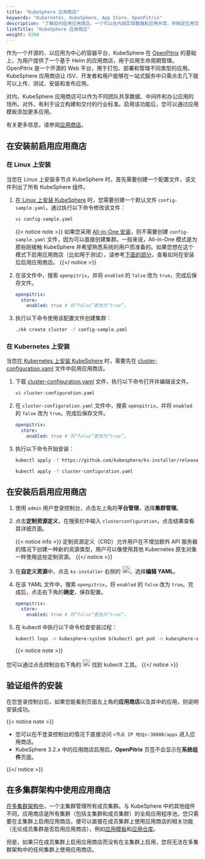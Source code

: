 ```yaml
---
title: "KubeSphere 应用商店"
keywords: "Kubernetes, KubeSphere, App Store, OpenPitrix"
description: "了解如何启用应用商店，一个可以在内部实现数据和应用共享、并制定应用交付流程的行业标准的组件。"
linkTitle: "KubeSphere 应用商店"
weight: 6200
---
```


作为一个开源的、以应用为中心的容器平台，KubeSphere 在 [OpenPitrix](https://github.com/openpitrix/openpitrix) 的基础上，为用户提供了一个基于 Helm 的应用商店，用于应用生命周期管理。OpenPitrix 是一个开源的 Web 平台，用于打包、部署和管理不同类型的应用。KubeSphere 应用商店让 ISV、开发者和用户能够在一站式服务中只需点击几下就可以上传、测试、安装和发布应用。

对内，KubeSphere 应用商店可以作为不同团队共享数据、中间件和办公应用的场所。对外，有利于设立构建和交付的行业标准。启用该功能后，您可以通过应用模板添加更多应用。

有关更多信息，请参阅[应用商店](../../application-store/)。

## 在安装前启用应用商店

### 在 Linux 上安装

当您在 Linux 上安装多节点 KubeSphere 时，首先需要创建一个配置文件，该文件列出了所有 KubeSphere 组件。

1. [在 Linux 上安装 KubeSphere](../../installing-on-linux/introduction/multioverview/) 时，您需要创建一个默认文件 `config-sample.yaml`，通过执行以下命令修改该文件：

    ```bash
    vi config-sample.yaml
    ```

    {{< notice note >}}
如果您采用 [All-in-One 安装](../../quick-start/all-in-one-on-linux/)，则不需要创建 `config-sample.yaml` 文件，因为可以直接创建集群。一般来说，All-in-One 模式是为那些刚接触 KubeSphere 并希望熟悉系统的用户而准备的。如果您想在这个模式下启用应用商店（比如用于测试），请参考[下面的部分](#在安装后启用应用商店)，查看如何在安装后启用应用商店。
    {{</ notice >}}

2. 在该文件中，搜索 `openpitrix`，并将 `enabled` 的 `false` 改为 `true`，完成后保存文件。

    ```yaml
    openpitrix:
      store:
        enabled: true # 将“false”更改为“true”。
    ```

3. 执行以下命令使用该配置文件创建集群：

    ```bash
    ./kk create cluster -f config-sample.yaml
    ```

### 在 Kubernetes 上安装

当您[在 Kubernetes 上安装 KubeSphere](../../installing-on-kubernetes/introduction/overview/) 时，需要先在 [cluster-configuration.yaml](https://github.com/kubesphere/ks-installer/releases/download/v3.3.1/cluster-configuration.yaml) 文件中启用应用商店。

1. 下载 [cluster-configuration.yaml](https://github.com/kubesphere/ks-installer/releases/download/v3.3.1/cluster-configuration.yaml) 文件，执行以下命令打开并编辑该文件。

    ```bash
    vi cluster-configuration.yaml
    ```

2. 在 `cluster-configuration.yaml` 文件中，搜索 `openpitrix`，并将 `enabled` 的 `false` 改为 `true`。完成后保存文件。

    ```yaml
    openpitrix:
      store:
        enabled: true # 将“false”更改为“true”。
    ```

3. 执行以下命令开始安装：

    ```bash
    kubectl apply -f https://github.com/kubesphere/ks-installer/releases/download/v3.3.1/kubesphere-installer.yaml
    
    kubectl apply -f cluster-configuration.yaml
    ```

## 在安装后启用应用商店

1. 使用 `admin` 用户登录控制台，点击左上角的**平台管理**，选择**集群管理**。

2. 点击**定制资源定义**，在搜索栏中输入 `clusterconfiguration`，点击结果查看其详细页面。

    {{< notice info >}}
定制资源定义（CRD）允许用户在不增加额外 API 服务器的情况下创建一种新的资源类型，用户可以像使用其他 Kubernetes 原生对象一样使用这些定制资源。
    {{</ notice >}}

3. 在**自定义资源**中，点击 `ks-installer` 右侧的 <img src="/images/docs/v3.3/zh-cn/enable-pluggable-components/kubesphere-app-store/three-dots.png" height="20px">，选择**编辑 YAML**。

4. 在该 YAML 文件中，搜索 `openpitrix`，将 `enabled` 的 `false` 改为 `true`。完成后，点击右下角的**确定**，保存配置。

    ```yaml
    openpitrix:
      store:
        enabled: true # 将“false”更改为“true”。
    ```

5. 在  kubectl 中执行以下命令检查安装过程：

    ```bash
    kubectl logs -n kubesphere-system $(kubectl get pod -n kubesphere-system -l 'app in (ks-install, ks-installer)' -o jsonpath='{.items[0].metadata.name}') -f
    ```

    {{< notice note >}}

您可以通过点击控制台右下角的 <img src="/images/docs/v3.3/zh-cn/enable-pluggable-components/kubesphere-app-store/hammer.png" height="20px"> 找到 kubectl 工具。
    {{</ notice >}}

## 验证组件的安装

在您登录控制台后，如果您能看到页面左上角的**应用商店**以及其中的应用，则说明安装成功。

{{< notice note >}}

- 您可以在不登录控制台的情况下直接访问 `<节点 IP 地址>:30880/apps` 进入应用商店。
- KubeSphere 3.2.x 中的应用商店启用后，**OpenPitrix** 页签不会显示在**系统组件**页面。

{{</ notice >}} 

## 在多集群架构中使用应用商店

[在多集群架构中](../../multicluster-management/introduction/kubefed-in-kubesphere/)，一个主集群管理所有成员集群。与 KubeSphere 中的其他组件不同，应用商店是所有集群（包括主集群和成员集群）的全局应用程序池。您只需要在主集群上启用应用商店，便可以直接在成员集群上使用应用商店的相关功能（无论成员集群是否启用应用商店），例如[应用模板](../../project-user-guide/application/app-template/)和[应用仓库](../../workspace-administration/app-repository/import-helm-repository/)。

但是，如果只在成员集群上启用应用商店而没有在主集群上启用，您将无法在多集群架构中的任何集群上使用应用商店。


